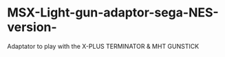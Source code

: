 # MSX-Light-gun-adaptor-sega-NES-version-
Adaptator to play with the X-PLUS TERMINATOR &amp; MHT GUNSTICK
